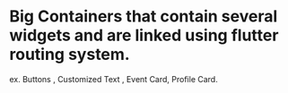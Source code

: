 <h1>Big Containers that contain several widgets and are linked using flutter routing system.</h1>

<p>ex. Buttons , Customized Text , Event Card, Profile Card.</p>


